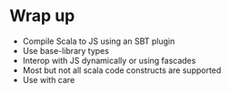 # Wrap up

* Compile Scala to JS using an SBT plugin <!-- .element class="fragment" -->
* Use base-library types <!-- .element class="fragment" -->
* Interop with JS dynamically or using fascades <!-- .element class="fragment" -->
* Most but not all scala code constructs are supported <!-- .element class="fragment" -->
* Use with care <!-- .element class="fragment" -->
